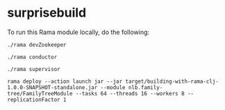 # surprisebuild

To run this Rama module locally, do the following:

    ./rama devZookeeper

    ./rama conductor

    ./rama supervisor

    rama deploy --action launch jar --jar target/building-with-rama-clj-1.0.0-SNAPSHOT-standalone.jar --module nlb.family-tree/FamilyTreeModule --tasks 64 --threads 16 --workers 8 --replicationFactor 1